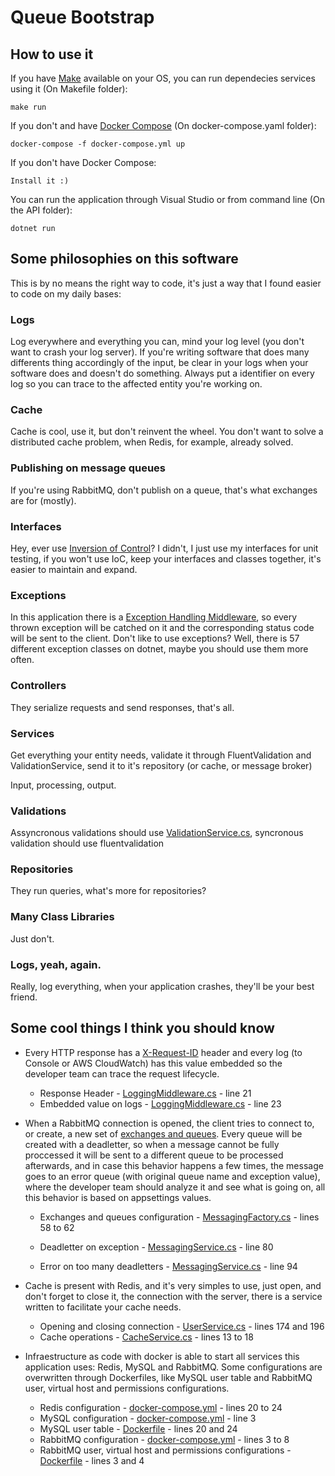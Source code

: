 # Queue Bootstrap

## How to use it
If you have [Make](https://www.gnu.org/software/make/) available on your OS, you can run dependecies services using it (On Makefile folder):

	make run

If you don't and have [Docker Compose](https://docs.docker.com/compose/) (On docker-compose.yaml folder):

	docker-compose -f docker-compose.yml up

If you don't have Docker Compose:

	Install it :)

You can run the application through Visual Studio or from command line (On the API folder):

	dotnet run

## Some philosophies on this software
This is by no means the right way to code, it's just a way that I found easier to code on my daily bases:

### Logs
Log everywhere and everything you can, mind your log level (you don't want to crash your log server). If you're writing software that does many differents thing accordingly of the input, be clear in your logs when your software does and doesn't do something. Always put a identifier on every log so you can trace to the affected entity you're working on.

### Cache
Cache is cool, use it, but don't reinvent the wheel. You don't want to solve a distributed cache problem, when Redis, for example, already solved.

### Publishing on message queues
If you're using RabbitMQ, don't publish on a queue, that's what exchanges are for (mostly).

### Interfaces
Hey, ever use [Inversion of Control](https://en.wikipedia.org/wiki/Inversion_of_control)? I didn't, I just use my interfaces for unit testing, if you won't use IoC, keep your interfaces and classes together, it's easier to maintain and expand.

### Exceptions
In this application there is a [Exception Handling Middleware](https://github.com/gnllucena/api-bootstrap/blob/master/src/api/Middlewares/ExceptionHandlingMiddleware.cs), so every thrown exception will be catched on it and the corresponding status code will be sent to the client. Don't like to use exceptions? Well, there is 57 different exception classes on dotnet, maybe you should use them more often.

### Controllers
They serialize requests and send responses, that's all.

### Services
Get everything your entity needs, validate it through FluentValidation and ValidationService, send it to it's repository (or cache, or message broker)

Input, processing, output.

### Validations 
Assyncronous validations should use [ValidationService.cs](https://github.com/gnllucena/api-bootstrap/blob/master/src/Common/Services/ValidationService.cs), syncronous validation should use fluentvalidation 

### Repositories
They run queries, what's more for repositories?

### Many Class Libraries
Just don't.

### Logs, yeah, again.
Really, log everything, when your application crashes, they'll be your best friend.

## Some cool things I think you should know
* Every HTTP response has a [X-Request-ID](https://devcenter.heroku.com/articles/http-request-id) header and every log (to Console or AWS CloudWatch) has this value embedded so the developer team can trace the request lifecycle.
	* Response Header - [LoggingMiddleware.cs](https://github.com/gnllucena/api-bootstrap/blob/master/src/api/Middlewares/LoggingMiddleware.cs) - line 21
	* Embedded value on logs - [LoggingMiddleware.cs](https://github.com/gnllucena/api-bootstrap/blob/master/src/api/Middlewares/LoggingMiddleware.cs) - line 23

* When a RabbitMQ connection is opened, the client tries to connect to, or create, a new set of [exchanges and queues](https://www.rabbitmq.com/tutorials/amqp-concepts.html). Every queue will be created with a deadletter, so when a message cannot be fully proccessed it will be sent to a different queue to be processed afterwards, and in case this behavior happens a few times, the message goes to an error queue (with original queue name and exception value), where the developer team should analyze it and see what is going on, all this behavior is based on appsettings values.
	* Exchanges and queues configuration - [MessagingFactory.cs](https://github.com/gnllucena/api-bootstrap/blob/master/src/Common/Factories/MessagingFactory.cs) - lines 58 to 62

	* Deadletter on exception - [MessagingService.cs](https://github.com/gnllucena/api-bootstrap/blob/master/src/Common/Services/MessagingService.cs) - line 80

	* Error on too many deadletters - [MessagingService.cs](https://github.com/gnllucena/api-bootstrap/blob/master/src/Common/Services/MessagingService.cs) - line 94

* Cache is present with Redis, and it's very simples to use, just open, and don't forget to close it, the connection with the server, there is a service written to facilitate your cache needs.
	* Opening and closing connection - [UserService.cs](https://github.com/gnllucena/api-bootstrap/blob/master/src/Common/Services/UserService.cs) - lines 174 and 196
	* Cache operations - [CacheService.cs](https://github.com/gnllucena/api-bootstrap/blob/master/src/Common/Services/CacheService.cs) - lines 13 to 18

* Infraestructure as code with docker is able to start all services this application uses: Redis, MySQL and RabbitMQ. Some configurations are overwritten through Dockerfiles, like MySQL user table and RabbitMQ user, virtual host and permissions configurations.
	* Redis configuration - [docker-compose.yml](https://github.com/gnllucena/api-bootstrap/blob/master/docker-compose.yml) - lines 20 to 24
	* MySQL configuration - [docker-compose.yml](https://github.com/gnllucena/api-bootstrap/blob/master/docker-compose.yml) - line 3
	* MySQL user table - [Dockerfile](https://github.com/gnllucena/api-bootstrap/blob/master/tools/mysql/Dockerfile) - lines 20 and 24
	* RabbitMQ configuration - [docker-compose.yml](https://github.com/gnllucena/api-bootstrap/blob/master/docker-compose.yml) - lines 3 to 8
	* RabbitMQ user, virtual host and permissions configurations - [Dockerfile](https://github.com/gnllucena/api-bootstrap/blob/master/tools/rabbitmq/Dockerfile) - lines 3 and 4
